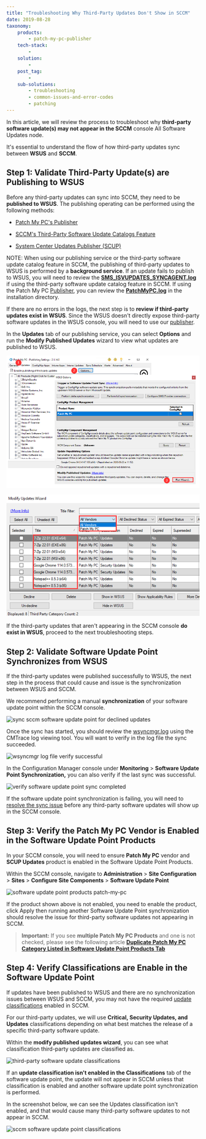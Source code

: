 ```yaml
---
title: "Troubleshooting Why Third-Party Updates Don't Show in SCCM"
date: 2019-08-28
taxonomy:
    products:
        - patch-my-pc-publisher
    tech-stack:
        - 
    solution:
        - 
    post_tag:
        - 
    sub-solutions:
        - troubleshooting
        - common-issues-and-error-codes
        - patching
---
```


In this article, we will review the process to troubleshoot why **third-party software update(s) may not appear in the SCCM** console All Software Updates node.

It's essential to understand the flow of how third-party updates sync between **WSUS** and **SCCM**.

## Step 1: Validate Third-Party Update(s) are Publishing to WSUS

Before any third-party updates can sync into SCCM, they need to be **published to WSUS**. The publishing operating can be performed using the following methods:

- [Patch My PC's Publisher](/publishing-service-setup-documentation)

- [SCCM's Third-Party Software Update Catalogs Feature](https://docs.microsoft.com/en-us/mem/configmgr/sum/deploy-use/third-party-software-updates)

- [System Center Updates Publisher (SCUP)](https://docs.microsoft.com/en-us/mem/configmgr/sum/tools/updates-publisher)

NOTE: When using our publishing service or the third-party software update catalog feature in SCCM, the publishing of third-party updates to WSUS is performed by a **background service**. If an update fails to publish to WSUS, you will need to review the **[SMS\_ISVUPDATES\_SYNCAGENT.log](https://docs.microsoft.com/en-us/mem/configmgr/sum/deploy-use/third-party-software-updates#publish-and-deploy-third-party-software-updates)** if using the third-party software update catalog feature in SCCM. If using the Patch My PC [Publisher](/docs), you can review the **[PatchMyPC.log](/frequently-asked-questions#log-files)** in the installation directory.

If there are no errors in the logs, the next step is to **review if third-party updates exist in WSUS**. Since the WSUS doesn't directly expose third-party software updates in the WSUS console, you will need to use our [publisher](/publishing-service-setup-documentation).

In the **Updates** tab of our publishing service, you can select **Options** and run the **Modify Published Updates** wizard to view what updates are published to WSUS.

![](../../_images/troubleshooting-updates-KB-1.png)

![](../../_images/troubleshooting-updates-KB-2.2.png)

If the third-party updates that aren't appearing in the SCCM console **do exist in WSUS**, proceed to the next troubleshooting steps.

## Step 2: Validate Software Update Point Synchronizes from WSUS

If the third-party updates were published successfully to WSUS, the next step in the process that could cause and issue is the synchronization between WSUS and SCCM.

We recommend performing a manual **synchronization** of your software update point within the SCCM console.

![sync sccm software update point for declined updates](images/sync-sccm-software-update-point-for-declined-updates.png)

Once the sync has started, you should review the [wsyncmgr.log](https://docs.microsoft.com/en-us/sccm/core/plan-design/hierarchy/log-files#BKMK_SUPLog) using the CMTrace log viewing tool. You will want to verify in the log file the sync succeeded.

![wsyncmgr log file verify successful](images/wsyncmgr-log-file-verify-successful.png)

In the Configuration Manager console under **Monitoring** > **Software Update Point Synchronization,** you can also verify if the last sync was successful.

![verify software update point sync completed](images/verify-software-update-point-sync-completed.png)

If the software update point synchronization is failing, you will need to [resolve the sync issue](https://support.microsoft.com/en-us/help/4505439/troubleshoot-software-update-synchronization-in-configuration-manager) before any third-party software updates will show up in the SCCM console.

## Step 3: Verify the Patch My PC Vendor is Enabled in the Software Update Point Products

In your SCCM console, you will need to ensure **Patch My PC** vendor and **SCUP Updates** product is enabled in the Software Update Point Products.

Within the SCCM console, navigate to **Administration** > **Site Configuration** > **Sites** > **Configure Site Components** > **Software Update Point**

![software update point products patch-my-pc](images/software-update-point-products-patch-my-pc.png)

If the product shown above is not enabled, you need to enable the product, click Apply then running another Software Update Point synchronization should resolve the issue for third-party software updates not appearing in SCCM.

> **Important:** If you see **multiple Patch My PC Products** and one is not checked, please see the following article **[Duplicate Patch My PC Category Listed in Software Update Point Products Tab](https://patchmypc.com/duplicate-patch-my-pc-category-listed-in-software-update-point-products-tab)**

## Step 4: Verify Classifications are Enable in the Software Update Point

If updates have been published to WSUS and there are no synchronization issues between WSUS and SCCM, you may not have the required [update classifications](https://support.microsoft.com/en-us/help/824684/description-of-the-standard-terminology-that-is-used-to-describe-micro) enabled in SCCM.

For our third-party updates, we will use **Critical, Security Updates, and Updates** classifications depending on what best matches the release of a specific third-party software update.

Within the **modify published updates wizard**, you can see what classification third-party updates are classified as.

![third-party software update classifications](images/third-party-software-update-classifications.png)

If an **update classification isn't enabled in the Classifications** tab of the software update point, the update will not appear in SCCM unless that classification is enabled and another software update point synchronization is performed.

In the screenshot below, we can see the Updates classification isn't enabled, and that would cause many third-party software updates to not appear in SCCM.

![sccm software update point classifications](images/sccm-software-update-point-classifications.png)

